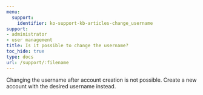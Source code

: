 ```yaml
---
menu:
  support:
    identifier: ko-support-kb-articles-change_username
support:
- administrator
- user management
title: Is it possible to change the username?
toc_hide: true
type: docs
url: /support/:filename
---
```


Changing the username after account creation is not possible. Create a new account with the desired username instead.